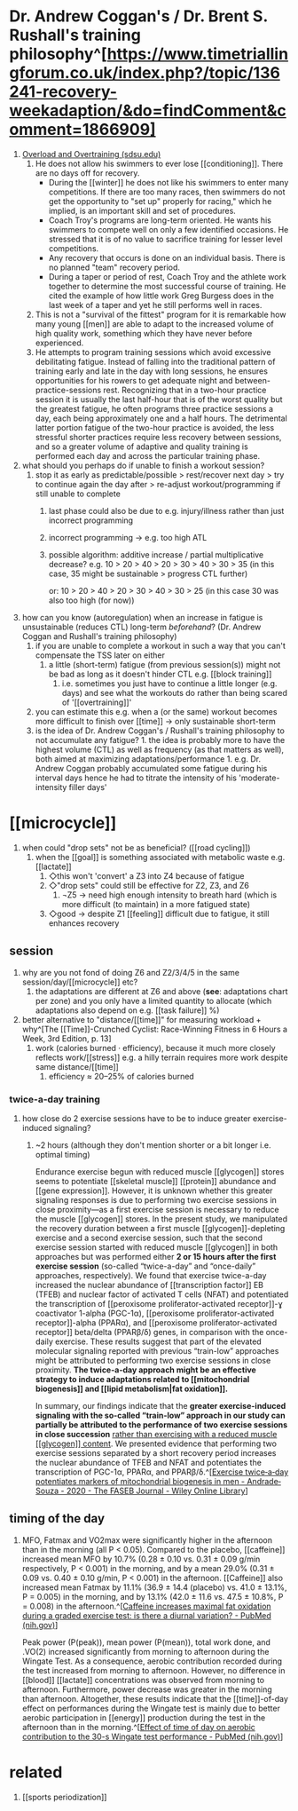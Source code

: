 
# Dr. Andrew Coggan's / Dr. Brent S. Rushall's training philosophy^[https://www.timetriallingforum.co.uk/index.php?/topic/136241-recovery-weekadaption/&do=findComment&comment=1866909]
1. [Overload and Overtraining (sdsu.edu)](https://coachsci.sdsu.edu/csa/vol13/rushall7.htm)
	1. He does not allow his swimmers to ever lose [[conditioning]]. There are no days off for recovery.
	   - During the [[winter]] he does not like his swimmers to enter many competitions. If there are too many races, then swimmers do not get the opportunity to "set up" properly for racing," which he implied, is an important skill and set of procedures.
	   - Coach Troy's programs are long-term oriented. He wants his swimmers to compete well on only a few identified occasions. He stressed that it is of no value to sacrifice training for lesser level competitions.
	   - Any recovery that occurs is done on an individual basis. There is no planned "team" recovery period.
	   - During a taper or period of rest, Coach Troy and the athlete work together to determine the most successful course of training. He cited the example of how little work Greg Burgess does in the last week of a taper and yet he still performs well in races.
	2. This is not a "survival of the fittest" program for it is remarkable how many young [[men]] are able to adapt to the increased volume of high quality work, something which they have never before experienced.
	3. He attempts to program training sessions which avoid excessive debilitating fatigue. Instead of falling into the traditional pattern of training early and late in the day with long sessions, he ensures opportunities for his rowers to get adequate night and between-practice-sessions rest. Recognizing that in a two-hour practice session it is usually the last half-hour that is of the worst quality but the greatest fatigue, he often programs three practice sessions a day, each being approximately one and a half hours. The detrimental latter portion fatigue of the two-hour practice is avoided, the less stressful shorter practices require less recovery between sessions, and so a greater volume of adaptive and quality training is performed each day and across the particular training phase.
2. what should you perhaps do if unable to finish a workout session?
	1. stop it as early as predictable/possible > rest/recover next day > try to continue again the day after > re-adjust workout/programming if still unable to complete
		1. last phase could also be due to e.g. injury/illness rather than just incorrect programming
		2. incorrect programming → e.g. too high ATL
		3. possible algorithm: additive increase / partial multiplicative decrease? e.g. 10 > 20 > 40 > 20 > 30 > 40 > 30 > 35 (in this case, 35 might be sustainable > progress CTL further)
		   
		   or: 10 > 20 > 40 > 20 > 30 > 40 > 30 > 25 (in this case 30 was also too high (for now))
3. how can you know (autoregulation) when an increase in fatigue is unsustainable (reduces CTL) long-term _beforehand_? (Dr. Andrew Coggan and Rushall's training philosophy)
	1. if you are unable to complete a workout in such a way that you can't compensate the TSS later on either
		1. a little (short-term) fatigue (from previous session(s)) might not be bad as long as it doesn't hinder CTL e.g. [[block training]]
			1. i.e. sometimes you just have to continue a little longer (e.g. days) and see what the workouts do rather than being scared of '[[overtraining]]'  
	2. you can estimate this e.g. when a (or the same) workout becomes more difficult to finish over [[time]] → only sustainable short-term
	3. is the idea of Dr. Andrew Coggan's / Rushall's training philosophy to not accumulate any fatigue?
			1. the idea is probably more to have the highest volume (CTL) as well as frequency (as that matters as well), both aimed at maximizing adaptations/performance
				1. e.g. Dr. Andrew Coggan probably accumulated some fatigue during his interval days hence he had to titrate the intensity of his 'moderate-intensity filler days'
# [[microcycle]]
1. when could "drop sets" not be as beneficial? ([[road cycling]])
	1. when the [[goal]] is something associated with metabolic waste e.g. [[lactate]]
		1. ◇this won't 'convert' a Z3 into Z4 because of fatigue
		2. ◇"drop sets" could still be effective for Z2, Z3, and Z6
			1. ¬Z5 → need high enough intensity to breath hard (which is more difficult (to maintain) in a more fatigued state)
		3. ◇good → despite Z1 [[feeling]] difficult due to fatigue, it still enhances recovery

## session
1. why are you not fond of doing Z6 and Z2/3/4/5 in the same session/day/[[microcycle]] etc?
	1. the adaptations are different at Z6 and above (**see**: adaptations chart per zone) and you only have a limited quantity to allocate (which adaptations also depend on e.g. [[task failure]] %)
2. better alternative to "distance/[[time]]" for measuring workload + why^[The [[Time]]-Crunched Cyclist: Race-Winning Fitness in 6 Hours a Week, 3rd Edition, p. 13]
	1. work (calories burned · efficiency), because it much more closely reflects work/[[stress]] e.g. a hilly terrain requires more work despite same distance/[[time]]
		1. efficiency ≈ 20–25% of calories burned

### twice-a-day training
1. how close do 2 exercise sessions have to be to induce greater exercise-induced signaling?
	1. ~2 hours (although they don't mention shorter or a bit longer i.e. optimal timing)
	   
	   Endurance exercise begun with reduced muscle [[glycogen]] stores seems to potentiate [[skeletal muscle]] [[protein]] abundance and [[gene expression]]. However, it is unknown whether this greater signaling responses is due to performing two exercise sessions in close proximity—as a first exercise session is necessary to reduce the muscle [[glycogen]] stores. In the present study, we manipulated the recovery duration between a first muscle [[glycogen]]-depleting exercise and a second exercise session, such that the second exercise session started with reduced muscle [[glycogen]] in both approaches but was performed either **2 or 15 hours after the first exercise session** (so-called “twice-a-day” and “once-daily” approaches, respectively). We found that exercise twice-a-day increased the nuclear abundance of [[transcription factor]] EB (TFEB) and nuclear factor of activated T cells (NFAT) and potentiated the transcription of [[peroxisome proliferator-activated receptor]]-ɣ coactivator 1-alpha (PGC-1α), [[peroxisome proliferator-activated receptor]]-alpha (PPARα), and [[peroxisome proliferator-activated receptor]] beta/delta (PPARβ/δ) genes, in comparison with the once-daily exercise. These results suggest that part of the elevated molecular signaling reported with previous “train-low” approaches might be attributed to performing two exercise sessions in close proximity. **The twice-a-day approach might be an effective strategy to induce adaptations related to [[mitochondrial biogenesis]] and [[lipid metabolism|fat oxidation]].**
	   
	   In summary, our findings indicate that the **greater exercise-induced signaling with the so-called “train-low” approach in our study can partially be attributed to the performance of two exercise sessions in close succession** <u>rather than exercising with a reduced muscle [[glycogen]] content</u>. We presented evidence that performing two exercise sessions separated by a short recovery period increases the nuclear abundance of TFEB and NFAT and potentiates the transcription of PGC-1α, PPARα, and PPARβ/δ.^[[Exercise twice‐a‐day potentiates markers of mitochondrial biogenesis in men - Andrade‐Souza - 2020 - The FASEB Journal - Wiley Online Library](https://faseb.onlinelibrary.wiley.com/doi/10.1096/fj.201901207RR)]

## timing of the day
1. MFO, Fatmax and VO2max were significantly higher in the afternoon than in the morning (all P < 0.05). Compared to the placebo, [[caffeine]] increased mean MFO by 10.7% (0.28 ± 0.10 vs. 0.31 ± 0.09 g/min respectively, P < 0.001) in the morning, and by a mean 29.0% (0.31 ± 0.09 vs. 0.40 ± 0.10 g/min, P < 0.001) in the afternoon. [[Caffeine]] also increased mean Fatmax by 11.1% (36.9 ± 14.4 (placebo) vs. 41.0 ± 13.1%, P = 0.005) in the morning, and by 13.1% (42.0 ± 11.6 vs. 47.5 ± 10.8%, P = 0.008) in the afternoon.^[[Caffeine increases maximal fat oxidation during a graded exercise test: is there a diurnal variation? - PubMed (nih.gov)](https://pubmed.ncbi.nlm.nih.gov/33413459/)]
   
   Peak power (P(peak)), mean power (P(mean)), total work done, and .VO(2) increased significantly from morning to afternoon during the Wingate Test. As a consequence, aerobic contribution recorded during the test increased from morning to afternoon. However, no difference in [[blood]] [[lactate]] concentrations was observed from morning to afternoon. Furthermore, power decrease was greater in the morning than afternoon. Altogether, these results indicate that the [[time]]-of-day effect on performances during the Wingate test is mainly due to better aerobic participation in [[energy]] production during the test in the afternoon than in the morning.^[[Effect of time of day on aerobic contribution to the 30-s Wingate test performance - PubMed (nih.gov)](https://pubmed.ncbi.nlm.nih.gov/17701684/)]



# related
1. [[sports periodization]]